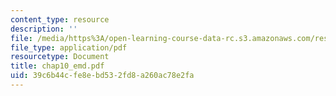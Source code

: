 ```yaml
---
content_type: resource
description: ''
file: /media/https%3A/open-learning-course-data-rc.s3.amazonaws.com/res-6-003-electromechanical-dynamics-spring-2009/39c6b44cfe8ebd532fd8a260ac78e2fa_chap10_emd.pdf
file_type: application/pdf
resourcetype: Document
title: chap10_emd.pdf
uid: 39c6b44c-fe8e-bd53-2fd8-a260ac78e2fa
---
```

